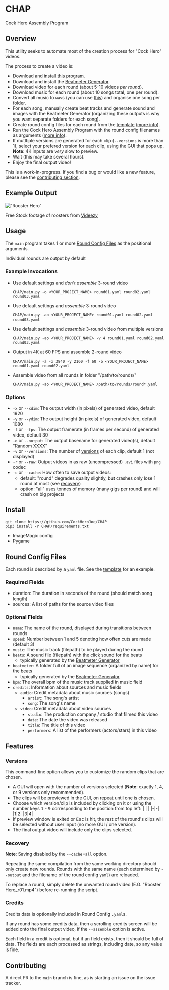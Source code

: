 # CHAP
Cock Hero Assembly Program

## Overview

This utility seeks to automate most of the creation process for "Cock Hero" videos. 

The process to create a video is:
- Download and [install this program](#Install).
- Download and install the [Beatmeter Generator](https://gitlab.com/SklaveDaniel/BeatmeterGenerator/).
- Download video for each round (about 5-10 videos *per round*).
- Download music for each round (about 10 songs total, one per round).
- Convert all music to `wav`s (you can use [this](https://online-audio-converter.com/))
    and organise one song per folder.
- For each song, manually create beat tracks and generate sound and images with the Beatmeter Generator 
    (organizing these outputs is why you want separate folders for each song).
- Create round config files for each round from the [template](template.yaml) ([more info](#round-config-files)).
- Run the Cock Hero Assembly Program with the round config filenames as arguments ([more info](#usage)).
- If mutltiple versions are generated for each clip (`--versions` is more than 1), select your prefered version 
        for each clip, using the GUI that pops up. **Note**: 4K inputs are *very* slow to preview.
- Wait (this may take several hours).
- Enjoy the final output video!

This is a work-in-progress. If you find a bug or would like a new feature, please see the [contributing section](#contributing).

## Example Output

!["Rooster Hero"](rooster-hero.gif)

Free Stock footage of roosters from [Videezy](http://www.videezy.com)

## Usage

The `main` program takes 1 or more [Round Config Files](#round-config-files) as the positional arguments.

Individual rounds are output by default

### Example Invocations

- Use default settings and *don't assemble* 3-round video
    ```
    CHAP/main.py -o <YOUR_PROJECT_NAME> round01.yaml round02.yaml round03.yaml
    ```
- Use default settings and *assemble* 3-round video
    ```
    CHAP/main.py -ao <YOUR_PROJECT_NAME> round01.yaml round02.yaml round03.yaml
    ```
- Use default settings and *assemble* 3-round video from multiple versions
    ```
    CHAP/main.py -ao <YOUR_PROJECT_NAME> -v 4 round01.yaml round02.yaml round03.yaml
    ```
- Output in 4K at 60 FPS and assemble 2-round video
    ```
    CHAP/main.py -a -x 3840 -y 2160 -f 60 -o <YOUR_PROJECT_NAME> round01.yaml round02.yaml
    ```
- Assemble video from all rounds in folder "/path/to/rounds/"
    ```
    CHAP/main.py -ao <YOUR_PROJECT_NAME> /path/to/rounds/round*.yaml
    ```   

### Options
- `-x` or `--xdim`: The output width (in pixels) of generated video, default 1920
- `-y` or `--ydim`: The output height (in pixels) of generated video, default 1080
- `-f` or `--fps`: The output framerate (in frames per second) of generated video, default 30
- `-o` or `--output`: The output basename for generated video(s), default "Random XXXX"
- `-v` or `--versions`: The number of [versions](#versions) of each clip, default 1 (not displayed)
- `-r` or `--raw`: Output videos in as raw (uncompressed) `.avi` files with `png` codec
- `-c` or `--cache`: How often to save output videos:
    - default: "round" degrades quality slightly, but crashes only lose 1 round at most 
        (see  [recovery](#recovery))
    - option: "all" uses tonnes of memory (many gigs per round) and will crash on big projects

## Install
```
git clone https://github.com/CockHeroJoe/CHAP
pip3 install -r CHAP/requirements.txt
```
- ImageMagic config
- Pygame

## Round Config Files

Each round is described by a `yaml` file. See the [template](template.yaml) for an example.

### Required Fields
- duration: The duration in seconds of the round (should match song length)
- sources: A list of paths for the source video files

### Optional Fields
- `name`: The name of the round, displayed during transitions between rounds
- `speed`: Number between 1 and 5 denoting how often cuts are made (default 3)
- `music`: The music track (filepath) to be played during the round
- `beats`: A sound file (filepath) with the click sound for the beats
    - typically generated by the [Beatmeter Generator](https://gitlab.com/SklaveDaniel/BeatmeterGenerator/)
- `beatmeter`: A folder full of an image sequence (organized by name) for the beats
    - typically generated by the [Beatmeter Generator](https://gitlab.com/SklaveDaniel/BeatmeterGenerator/)
- `bpm`: The overall bpm of the music track supplied in music field
- `credits`: Information about sources and music fields
    - `audio`: Credit metadata about music sources (songs)
        - `artist`: The song's artist
        - `song`: The song's name
    - `video`: Credit metadata about video sources
        - `studio`: The production company / studio that filmed this video
        - `date`: The date the video was released
        - `title`: The title of this video
        - `performers`: A list of the performers (actors/stars) in this video

## Features

### Versions

This command-line option allows you to customize the random clips that are chosen.
- A GUI will open with the number of versions selected 
    (**Note**: exactly 1, 4, or 9 versions only recommended).
- The clips will be previewed in the GUI, on repeat until one is chosen.
- Choose which version/clip is included by clicking on it or using the number keys 
    <kbd>1</kbd> - <kbd>9</kbd> corresponding to the position from top left:
    | | |
    |-|-|
    |1|2|
    |3|4|
- If preview window is exited or <kbd>Esc</kbd> is hit, the rest of the round's clips
    will be selected without user input (no more GUI / one version).
- The final output video will include only the clips selected.

### Recovery

**Note**: Saving disabled by the `--cache`=`all` option.

Repeating the same compilation from the same working directory should only create new rounds. 
Rounds with the same name (each determined by `--output` and the filename of the round config `yaml`)
are reloaded. 

To replace a round, simply delete the unwanted round video (E.G. "Rooster Hero_r01.mp4")
before re-running the script.

### Credits

Credits data is optionally included in Round Config `.yaml`s. 

If any round has some credits data, then a scrolling credits screen will be added onto the final
output video, if the `--assemble` option is active.

Each field in a credit is optional, but if an field exists, then it should be full of data.
The fields are each processed as strings, including date, so any value is fine.

## Contributing

A direct PR to the `main` branch is fine, as is starting an issue on the issue tracker.
